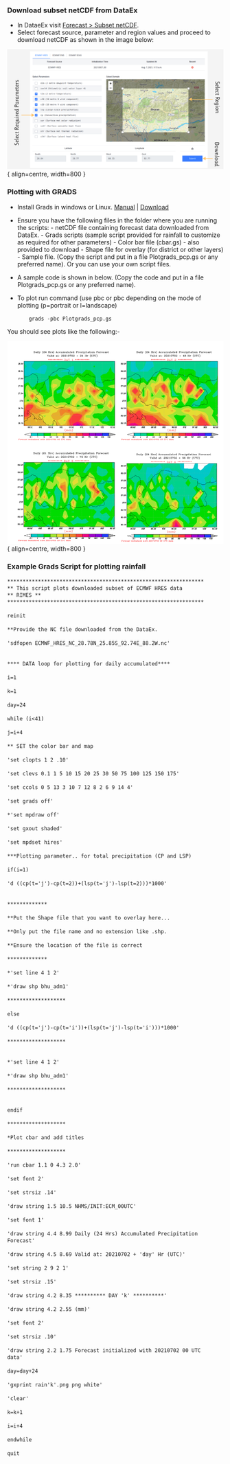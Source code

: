 ### Download subset netCDF from DataEx

- In DataeEx visit <a href="{{ interwiki.subset }}">Forecast > Subset netCDF</a>. 
- Select forecast source, parameter and region values and proceed to download netCDF as shown in the image below:
 
 ![Download subset netCDF](../img/download_netcdf_subset.png){ align=centre, width=800 }
 
 
### Plotting with GRADS

- Install Grads in windows or Linux. <a href="{{ interwiki.grads_man }}">Manual</a> | <a href="{{ interwiki.grads_down }}">Download</a>

- Ensure you have the following files in the folder where you are running the scripts:
      - netCDF file containing forecast data downloaded from DataEx.
      - Grads scripts (sample script provided for rainfall to customize as required for other parameters)
      - Color bar file (cbar.gs) - also provided to download
      - Shape file for overlay (for district or other layers)
      - Sample file. (Copy the script and put in a file Plotgrads_pcp.gs or any preferred name). Or you can use your own script files.
- A sample code is shown in below. (Copy the code and put in a file Plotgrads_pcp.gs or any preferred name).
- To plot run command (use pbc or pbc depending on the mode of plotting (p=portrait or l=landscape)

```
       grads -pbc Plotgrads_pcp.gs
```

You should see plots like the following:-

![Grad plots](../img/grad_plots.png){ align=centre, width=800 }

### Example Grads Script for plotting rainfall

```
****************************************************************
** This script plots downloaded subset of ECMWF HRES data 
** RIMES **
****************************************************************

reinit

**Provide the NC file downloaded from the DataEx.

'sdfopen ECMWF_HRES_NC_28.78N_25.85S_92.74E_88.2W.nc'


**** DATA loop for plotting for daily accumulated****

i=1

k=1

day=24

while (i<41)

j=i+4

** SET the color bar and map

'set clopts 1 2 .10'

'set clevs 0.1 1 5 10 15 20 25 30 50 75 100 125 150 175'

'set ccols 0 5 13 3 10 7 12 8 2 6 9 14 4'

'set grads off'

*'set mpdraw off'

'set gxout shaded'

'set mpdset hires'

***Plotting parameter.. for total precipitation (CP and LSP)

if(i=1)

'd ((cp(t='j')-cp(t=2))+(lsp(t='j')-lsp(t=2)))*1000'


*************

**Put the Shape file that you want to overlay here...

**Only put the file name and no extension like .shp.

**Ensure the location of the file is correct

*************

*'set line 4 1 2'

*'draw shp bhu_adm1'

*******************

else

'd ((cp(t='j')-cp(t='i'))+(lsp(t='j')-lsp(t='i')))*1000'

*******************


*'set line 4 1 2'

*'draw shp bhu_adm1'

*******************


endif

*******************

*Plot cbar and add titles

*******************

'run cbar 1.1 0 4.3 2.0'

'set font 2'

'set strsiz .14'

'draw string 1.5 10.5 NHMS/INIT:ECM_00UTC'

'set font 1'

'draw string 4.4 8.99 Daily (24 Hrs) Accumulated Precipitation
Forecast'

'draw string 4.5 8.69 Valid at: 20210702 + 'day' Hr (UTC)'

'set string 2 9 2 1'

'set strsiz .15'

'draw string 4.2 8.35 ********** DAY 'k' **********'

'draw string 4.2 2.55 (mm)'

'set font 2'

'set strsiz .10'

'draw string 2.2 1.75 Forecast initialized with 20210702 00 UTC
data'

day=day+24

'gxprint rain'k'.png png white'

'clear'

k=k+1

i=i+4

endwhile

quit
```

